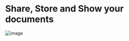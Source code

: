 # Share, Store and Show your documents

![image](https://github.com/alltimenoob/ShowItOff/assets/54467382/ced315f6-b3ec-4311-a708-2329de78ac8c)

